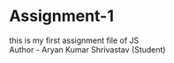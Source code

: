 # Assignment-1
this is my first assignment file of JS
<br>
Author - Aryan Kumar Shrivastav (Student)

